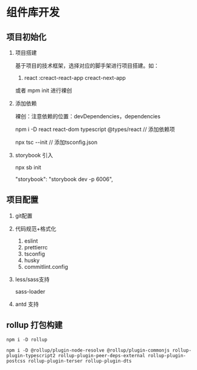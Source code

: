 # 组件库开发

## 项目初始化

1. 项目搭建

   基于项目的技术框架，选择对应的脚手架进行项目搭建。如：

   1. react :creact-react-app creact-next-app

   或者 mpm init 进行裸创

2. 添加依赖

   裸创：注意依赖的位置：devDependencies，dependencies

   npm i -D react react-dom typescript @types/react // 添加依赖项

   npx tsc --init // 添加tsconfig.json

3. storybook 引入

   npx sb init

   "storybook": "storybook dev -p 6006",

## 项目配置

1. git配置
2. 代码规范+格式化

   1. eslint
   2. prettierrc
   3. tsconfig
   4. husky
   5. commitlint.config

3. less/sass支持

   sass-loader

   
4. antd 支持

## rollup 打包构建

    npm i -D rollup

    npm i -D @rollup/plugin-node-resolve @rollup/plugin-commonjs rollup-plugin-typescript2 rollup-plugin-peer-deps-external rollup-plugin-postcss rollup-plugin-terser rollup-plugin-dts
